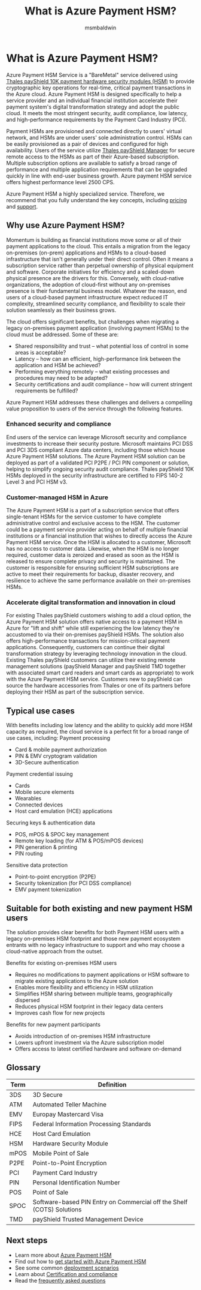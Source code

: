 ﻿---
title: What is Azure Payment HSM?
description: Learn how Azure Payment HSM is an Azure service that provide cryptographic key operations for real-time, critical payment transactions
services: payment-hsm
author: msmbaldwin
tags: azure-resource-manager

ms.service: payment-hsm
ms.workload: security
ms.topic: overview
ms.date: 01/20/2022
ms.author: mbaldwin


---
# What is Azure Payment HSM?

Azure Payment HSM Service is a "BareMetal" service delivered using [Thales payShield 10K payment hardware security modules (HSM)](https://cpl.thalesgroup.com/encryption/hardware-security-modules/payment-hsms/payshield-10k) to provide cryptographic key operations for real-time, critical payment transactions in the Azure cloud. Azure Payment HSM is designed specifically to help a service provider and an individual financial institution accelerate their payment system's digital transformation strategy and adopt the public cloud. It meets the most stringent security, audit compliance, low latency, and high-performance requirements by the Payment Card Industry (PCI).

Payment HSMs are provisioned and connected directly to users' virtual network, and HSMs are under users' sole administration control. HSMs can be easily provisioned as a pair of devices and configured for high availability. Users of the service utilize [Thales payShield Manager](https://cpl.thalesgroup.com/encryption/hardware-security-modules/payment-hsms/payshield-manager) for secure remote access to the HSMs as part of their Azure-based subscription. Multiple subscription options are available to satisfy a broad range of performance and multiple application requirements that can be upgraded quickly in line with end-user business growth. Azure payment HSM service offers highest performance level 2500 CPS.

Azure Payment HSM a highly specialized service. Therefore, we recommend that you fully understand the key concepts, including [pricing](https://azure.microsoft.com/services/payment-hsm/) and [support](getting-started.md#support).

## Why use Azure Payment HSM?

Momentum is building as financial institutions move some or all of their payment applications to the cloud. This entails a migration from the legacy on-premises (on-prem) applications and HSMs to a cloud-based infrastructure that isn't generally under their direct control. Often it means a subscription service rather than perpetual ownership of physical equipment and software. Corporate initiatives for efficiency and a scaled-down physical presence are the drivers for this. Conversely, with cloud-native organizations, the adoption of cloud-first without any on-premises presence is their fundamental business model. Whatever the reason, end users of a cloud-based payment infrastructure expect reduced IT complexity, streamlined security compliance, and flexibility to scale their solution seamlessly as their business grows.

The cloud offers significant benefits, but challenges when migrating a legacy on-premises payment application (involving payment HSMs) to the cloud must be addressed. Some of these are:

- Shared responsibility and trust – what potential loss of control in some areas is acceptable?
- Latency – how can an efficient, high-performance link between the application and HSM be achieved?
- Performing everything remotely – what existing processes and procedures may need to be adapted?
- Security certifications and audit compliance – how will current stringent requirements be fulfilled?

Azure Payment HSM addresses these challenges and delivers a compelling value proposition to users of the service through the following features.

### Enhanced security and compliance

End users of the service can leverage Microsoft security and compliance investments to increase their security posture. Microsoft maintains PCI DSS and PCI 3DS compliant Azure data centers, including those which house Azure Payment HSM solutions. The Azure Payment HSM solution can be deployed as part of a validated PCI P2PE / PCI PIN component or solution, helping to simplify ongoing security audit compliance. Thales payShield 10K HSMs deployed in the security infrastructure are certified to FIPS 140-2 Level 3 and PCI HSM v3.

### Customer-managed HSM in Azure

The Azure Payment HSM is a part of a subscription service that offers single-tenant HSMs for the service customer to have complete administrative control and exclusive access to the HSM. The customer could be a payment service provider acting on behalf of multiple financial institutions or a financial institution that wishes to directly access the Azure Payment HSM service. Once the HSM is allocated to a customer, Microsoft has no access to customer data. Likewise, when the HSM is no longer required, customer data is zeroized and erased as soon as the HSM is released to ensure complete privacy and security is maintained. The customer is responsible for ensuring sufficient HSM subscriptions are active to meet their requirements for backup, disaster recovery, and resilience to achieve the same performance available on their on-premises HSMs.

### Accelerate digital transformation and innovation in cloud

For existing Thales payShield customers wishing to add a cloud option, the Azure Payment HSM solution offers native access to a payment HSM in Azure for "lift and shift" while still experiencing the low latency they're accustomed to via their on-premises payShield HSMs. The solution also offers high-performance transactions for mission-critical payment applications. Consequently, customers can continue their digital transformation strategy by leveraging technology innovation in the cloud. Existing Thales payShield customers can utilize their existing remote management solutions (payShield Manager and payShield TMD together with associated smart card readers and smart cards as appropriate) to work with the Azure Payment HSM service. Customers new to payShield can source the hardware accessories from Thales or one of its partners before deploying their HSM as part of the subscription service.

## Typical use cases

With benefits including low latency and the ability to quickly add more HSM capacity as required, the cloud service is a perfect fit for a broad range of use cases, including:
Payment processing
- Card & mobile payment authorization
- PIN & EMV cryptogram validation
- 3D-Secure authentication

Payment credential issuing
- Cards
- Mobile secure elements
- Wearables
- Connected devices
- Host card emulation (HCE) applications

Securing keys & authentication data
- POS, mPOS & SPOC key management
- Remote key loading (for ATM & POS/mPOS devices)
- PIN generation & printing
- PIN routing

Sensitive data protection
- Point-to-point encryption (P2PE)
- Security tokenization (for PCI DSS compliance)
- EMV payment tokenization

## Suitable for both existing and new payment HSM users

The solution provides clear benefits for both Payment HSM users with a legacy on-premises HSM footprint and those new payment ecosystem entrants with no legacy infrastructure to support and who may choose a cloud-native approach from the outset.

Benefits for existing on-premises HSM users
- Requires no modifications to payment applications or HSM software to migrate existing applications to the Azure solution
- Enables more flexibility and efficiency in HSM utilization
- Simplifies HSM sharing between multiple teams, geographically dispersed
- Reduces physical HSM footprint in their legacy data centers
- Improves cash flow for new projects

Benefits for new payment participants
- Avoids introduction of on-premises HSM infrastructure
- Lowers upfront investment via the Azure subscription model
- Offers access to latest certified hardware and software on-demand

## Glossary

| Term | Definition |
|---|---|
| 3DS | 3D Secure |
| ATM | Automated Teller Machine |
| EMV | Europay Mastercard Visa |
| FIPS | Federal Information Processing Standards |
| HCE | Host Card Emulation |
| HSM | Hardware Security Module |
| mPOS | Mobile Point of Sale |
| P2PE | Point-to-Point Encryption |
| PCI | Payment Card Industry |
| PIN | Personal Identification Number |
| POS | Point of Sale |
| SPOC | Software-based PIN Entry on Commercial off the Shelf (COTS) Solutions |
| TMD | payShield Trusted Management Device |

## Next steps

- Learn more about [Azure Payment HSM](overview.md)
- Find out how to [get started with Azure Payment HSM](getting-started.md)
- See some common [deployment scenarios](deployment-scenarios.md)
- Learn about [Certification and compliance](certification-compliance.md)
- Read the [frequently asked questions](faq.yml)
